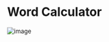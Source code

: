 # Word Calculator
![image](https://github.com/user-attachments/assets/bcce6d2e-aa41-405d-ad44-01bcdfc29011)
